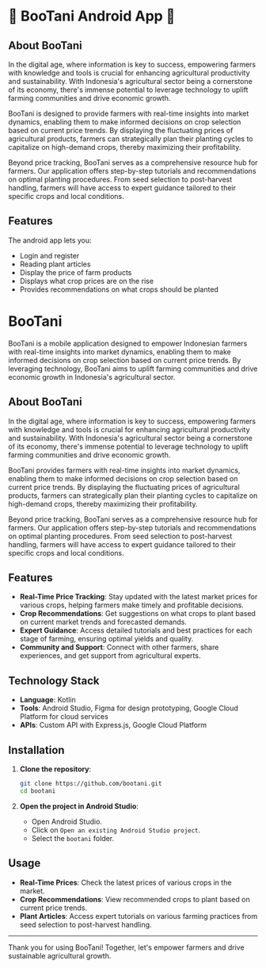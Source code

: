 # 🌱 BooTani Android App 🌱
## About BooTani

In the digital age, where information is key to success, empowering farmers with knowledge and tools is crucial for enhancing agricultural productivity and sustainability. With Indonesia's agricultural sector being a cornerstone of its economy, there's immense potential to leverage technology to uplift farming communities and drive economic growth. 

BooTani is designed to provide farmers with real-time insights into market dynamics, enabling them to make informed decisions on crop selection based on current price trends. By displaying the fluctuating prices of agricultural products, farmers can strategically plan their planting cycles to capitalize on high-demand crops, thereby maximizing their profitability.

Beyond price tracking, BooTani serves as a comprehensive resource hub for farmers. Our application offers step-by-step tutorials and recommendations on optimal planting procedures. From seed selection to post-harvest handling, farmers will have access to expert guidance tailored to their specific crops and local conditions.

## Features
The android app lets you:
- Login and register
- Reading plant articles
- Display the price of farm products
- Displays what crop prices are on the rise
- Provides recommendations on what crops should be planted

# BooTani

BooTani is a mobile application designed to empower Indonesian farmers with real-time insights into market dynamics, enabling them to make informed decisions on crop selection based on current price trends. By leveraging technology, BooTani aims to uplift farming communities and drive economic growth in Indonesia's agricultural sector.

## About BooTani

In the digital age, where information is key to success, empowering farmers with knowledge and tools is crucial for enhancing agricultural productivity and sustainability. With Indonesia's agricultural sector being a cornerstone of its economy, there's immense potential to leverage technology to uplift farming communities and drive economic growth.

BooTani provides farmers with real-time insights into market dynamics, enabling them to make informed decisions on crop selection based on current price trends. By displaying the fluctuating prices of agricultural products, farmers can strategically plan their planting cycles to capitalize on high-demand crops, thereby maximizing their profitability.

Beyond price tracking, BooTani serves as a comprehensive resource hub for farmers. Our application offers step-by-step tutorials and recommendations on optimal planting procedures. From seed selection to post-harvest handling, farmers will have access to expert guidance tailored to their specific crops and local conditions.

## Features

- **Real-Time Price Tracking**: Stay updated with the latest market prices for various crops, helping farmers make timely and profitable decisions.
- **Crop Recommendations**: Get suggestions on what crops to plant based on current market trends and forecasted demands.
- **Expert Guidance**: Access detailed tutorials and best practices for each stage of farming, ensuring optimal yields and quality.
- **Community and Support**: Connect with other farmers, share experiences, and get support from agricultural experts.

## Technology Stack

- **Language**: Kotlin
- **Tools**: Android Studio, Figma for design prototyping, Google Cloud Platform for cloud services
- **APIs**: Custom API with Express.js, Google Cloud Platform

## Installation

1. **Clone the repository**:
    ```bash
    git clone https://github.com/bootani.git
    cd bootani
    ```

2. **Open the project in Android Studio**:
    - Open Android Studio.
    - Click on `Open an existing Android Studio project`.
    - Select the `bootani` folder.


## Usage

- **Real-Time Prices**: Check the latest prices of various crops in the market.
- **Crop Recommendations**: View recommended crops to plant based on current price trends.
- **Plant Articles**: Access expert tutorials on various farming practices from seed selection to post-harvest handling.


---

Thank you for using BooTani! Together, let's empower farmers and drive sustainable agricultural growth.
